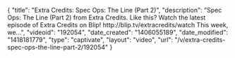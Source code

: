 {
    "title": "Extra Credits: Spec Ops: The Line (Part 2)",
    "description": "Spec Ops: The Line (Part 2) from Extra Credits. Like this? Watch the latest episode of Extra Credits on Blip! http:\/\/blip.tv\/extracredits\/watch This week, we...",
    "videoid": "192054",
    "date_created": "1406055189",
    "date_modified": "1418181779",
    "type": "captivate",
    "layout": "video",
    "url": "\/v\/extra-credits-spec-ops-the-line-part-2\/192054"
}